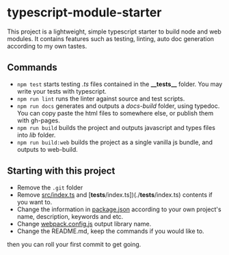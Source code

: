 # typescript-module-starter

This project is a lightweight, simple typescript starter to build node and web modules. It contains features such as testing, linting, auto doc generation according to my own tastes.

## Commands
- `npm test` starts testing *.ts* files contained in the **\_\_tests__** folder. You may write your tests with typescript.
- `npm run lint` runs the linter against source and test scripts.
- `npm run docs` generates and outputs a *docs-build* folder, using typedoc. You can copy paste the html files to somewhere else, or publish them with gh-pages.
- `npm run build` builds the project and outputs javascript and types files into *lib* folder.
- `npm run build:web` builds the project as a single vanilla js bundle, and outputs to web-build.

## Starting with this project

- Remove the `.git` folder
- Remove [src/index.ts](./src/index.ts) and [__tests__/index.ts])(./__tests__/index.ts) contents if you want to.
- Change the information in [package.json](./package.json) according to your own project's name, description, keywords and etc. 
- Change [webpack.config.js](./web.tsconfig.json) output library name.
- Change the README.md, keep the commands if you would like to.

then you can roll your first commit to get going.
